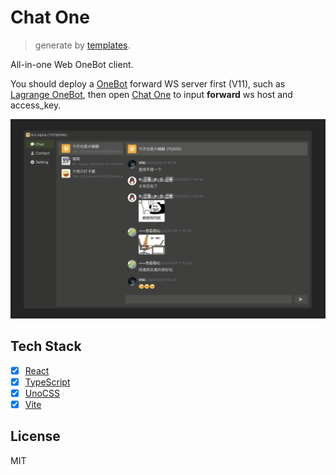 # Chat One

> generate by [templates](https://github.com/vikiboss/templates).

All-in-one Web OneBot client.

You should deploy a [OneBot](https://onebot.dev/) forward WS server first (V11), such as [Lagrange OneBot](https://lagrangedev.github.io/Lagrange.Doc/Lagrange.OneBot/Config/), then open [Chat One](https://chat-one.viki.moe) to input **forward** ws host and access_key.

![screenshot](./screenshot.png)

## Tech Stack

- [x] [React](https://reactjs.org/)
- [x] [TypeScript](https://www.typescriptlang.org/)
- [x] [UnoCSS](https://unocss.dev/)
- [x] [Vite](https://vitejs.dev/)

## License

MIT

